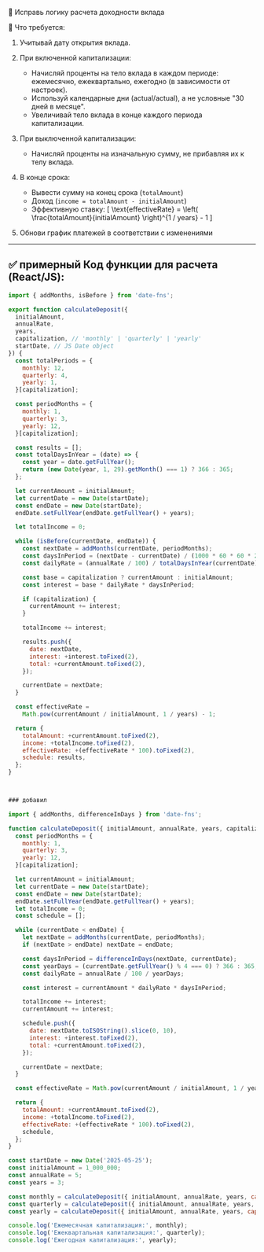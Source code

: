 🔧 Исправь логику расчета доходности вклада

🎯 Что требуется:
1. Учитывай дату открытия вклада.
2. При включенной капитализации:
   - Начисляй проценты на тело вклада в каждом периоде: ежемесячно, ежеквартально, ежегодно (в зависимости от настроек).
   - Используй календарные дни (actual/actual), а не условные "30 дней в месяце".
   - Увеличивай тело вклада в конце каждого периода капитализации.
3. При выключенной капитализации:
   - Начисляй проценты на изначальную сумму, не прибавляя их к телу вклада.
4. В конце срока:
   - Вывести сумму на конец срока (`totalAmount`)
   - Доход (`income = totalAmount - initialAmount`)
   - Эффективную ставку:
     \[
     \text{effectiveRate} = \left( \frac{totalAmount}{initialAmount} \right)^{1 / years} - 1
     \]

5. Обнови график платежей в соответствии с изменениями
   

---

## ✅ примерный Код функции для расчета (React/JS):

```jsx
import { addMonths, isBefore } from 'date-fns';

export function calculateDeposit({
  initialAmount,
  annualRate,
  years,
  capitalization, // 'monthly' | 'quarterly' | 'yearly'
  startDate, // JS Date object
}) {
  const totalPeriods = {
    monthly: 12,
    quarterly: 4,
    yearly: 1,
  }[capitalization];

  const periodMonths = {
    monthly: 1,
    quarterly: 3,
    yearly: 12,
  }[capitalization];

  const results = [];
  const totalDaysInYear = (date) => {
    const year = date.getFullYear();
    return (new Date(year, 1, 29).getMonth() === 1) ? 366 : 365;
  };

  let currentAmount = initialAmount;
  let currentDate = new Date(startDate);
  const endDate = new Date(startDate);
  endDate.setFullYear(endDate.getFullYear() + years);

  let totalIncome = 0;

  while (isBefore(currentDate, endDate)) {
    const nextDate = addMonths(currentDate, periodMonths);
    const daysInPeriod = (nextDate - currentDate) / (1000 * 60 * 60 * 24);
    const dailyRate = (annualRate / 100) / totalDaysInYear(currentDate);

    const base = capitalization ? currentAmount : initialAmount;
    const interest = base * dailyRate * daysInPeriod;

    if (capitalization) {
      currentAmount += interest;
    }

    totalIncome += interest;

    results.push({
      date: nextDate,
      interest: +interest.toFixed(2),
      total: +currentAmount.toFixed(2),
    });

    currentDate = nextDate;
  }

  const effectiveRate =
    Math.pow(currentAmount / initialAmount, 1 / years) - 1;

  return {
    totalAmount: +currentAmount.toFixed(2),
    income: +totalIncome.toFixed(2),
    effectiveRate: +(effectiveRate * 100).toFixed(2),
    schedule: results,
  };
}



### добавил

import { addMonths, differenceInDays } from 'date-fns';

function calculateDeposit({ initialAmount, annualRate, years, capitalization, startDate }) {
  const periodMonths = {
    monthly: 1,
    quarterly: 3,
    yearly: 12,
  }[capitalization];

  let currentAmount = initialAmount;
  let currentDate = new Date(startDate);
  const endDate = new Date(startDate);
  endDate.setFullYear(endDate.getFullYear() + years);
  let totalIncome = 0;
  const schedule = [];

  while (currentDate < endDate) {
    let nextDate = addMonths(currentDate, periodMonths);
    if (nextDate > endDate) nextDate = endDate;

    const daysInPeriod = differenceInDays(nextDate, currentDate);
    const yearDays = (currentDate.getFullYear() % 4 === 0) ? 366 : 365;
    const dailyRate = annualRate / 100 / yearDays;

    const interest = currentAmount * dailyRate * daysInPeriod;

    totalIncome += interest;
    currentAmount += interest;

    schedule.push({
      date: nextDate.toISOString().slice(0, 10),
      interest: +interest.toFixed(2),
      total: +currentAmount.toFixed(2),
    });

    currentDate = nextDate;
  }

  const effectiveRate = Math.pow(currentAmount / initialAmount, 1 / years) - 1;

  return {
    totalAmount: +currentAmount.toFixed(2),
    income: +totalIncome.toFixed(2),
    effectiveRate: +(effectiveRate * 100).toFixed(2),
    schedule,
  };
}

const startDate = new Date('2025-05-25');
const initialAmount = 1_000_000;
const annualRate = 5;
const years = 3;

const monthly = calculateDeposit({ initialAmount, annualRate, years, capitalization: 'monthly', startDate });
const quarterly = calculateDeposit({ initialAmount, annualRate, years, capitalization: 'quarterly', startDate });
const yearly = calculateDeposit({ initialAmount, annualRate, years, capitalization: 'yearly', startDate });

console.log('Ежемесячная капитализация:', monthly);
console.log('Ежеквартальная капитализация:', quarterly);
console.log('Ежегодная капитализация:', yearly);
